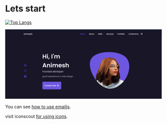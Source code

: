 # Lets start

[![Top Langs](https://github-readme-stats-animeshmaiti.vercel.app/api/top-langs/?username=animeshmaiti&layout=compact)](https://github.com/animeshmaiti/AnimeshPortfolio)

[![portfolio-review](screenshot.PNG)](https://youtu.be/eqVgsio8-64 "SC2 Mini game - Click to Watch!")

You can see [how to use emailjs](https://www.emailjs.com/docs/tutorial/creating-contact-form/).

visit iconscout [for using icons](https://iconscout.com/unicons?gclid=Cj0KCQiA_P6dBhD1ARIsAAGI7HC3sE8SYHJEf-K2DjPM7tsrG1laONoEHzFIhAXJvSRPnhHUriuVWggaAlGeEALw_wcB).
